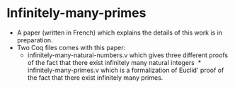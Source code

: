 # Infinitely-many-primes

* A paper (written in French) which explains the details of this work is in preparation.
* Two Coq files comes with this paper:
  * infinitely-many-natural-numbers.v which gives three different proofs of the fact that there exist infinitely many natural integers
  * infinitely-many-primes.v which is a formalization of Euclid' proof of the fact that there exist infinitely many primes.
